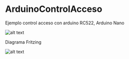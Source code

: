 # ArduinoControlAcceso

Ejemplo control acceso con arduino RC522, Arduino Nano

![alt text](https://raw.githubusercontent.com/bjnom/ArduinoControlAcceso/master/imagen.jpg)


Diagrama Fritzing

![alt text](https://raw.githubusercontent.com/bjnom/ArduinoControlAcceso/master/contro_acceso_fritzing.png)
